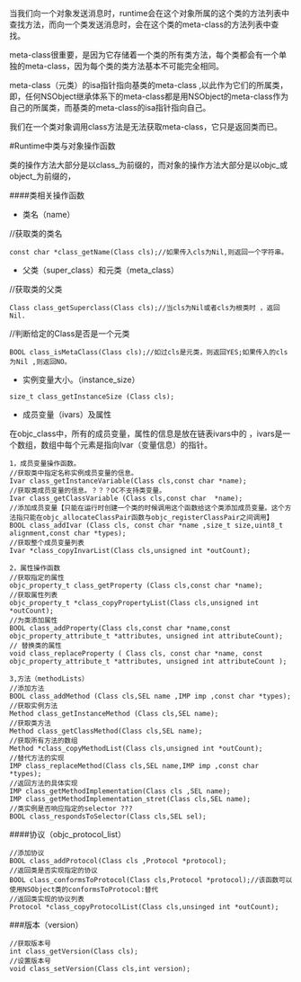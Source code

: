 当我们向一个对象发送消息时，runtime会在这个对象所属的这个类的方法列表中查找方法，而向一个类发送消息时，会在这个类的meta-class的方法列表中查找。

meta-class很重要，是因为它存储着一个类的所有类方法，每个类都会有一个单独的meta-class，因为每个类的类方法基本不可能完全相同。

meta-class（元类）的isa指针指向基类的meta-class ,以此作为它们的所属类，即，任何NSObject继承体系下的meta-class都是用NSObject的meta-class作为自己的所属类，而基类的meta-class的isa指针指向自己。

我们在一个类对象调用class方法是无法获取meta-class，它只是返回类而已。

#Runtime中类与对象操作函数

类的操作方法大部分是以class_为前缀的，而对象的操作方法大部分是以objc_或object_为前缀的，

####类相关操作函数

 * 类名（name）
 
 //获取类的类名
 
 ```
 const char *class_getName(Class cls);//如果传入cls为Nil,则返回一个字符串。
 
 ```
 * 父类（super_class）和元类（meta_class）

//获取类的父类

```
Class class_getSuperclass(Class cls);//当cls为Nil或者cls为根类时 ，返回Nil.

```
//判断给定的Class是否是一个元类

```
BOOL class_isMetaClass(Class cls);//如过cls是元类，则返回YES;如果传入的cls为Nil ,则返回NO。

```
* 实例变量大小。（instance_size）

```
size_t class_getInstanceSize (Class cls);

```
* 成员变量（ivars）及属性

在objc_class中，所有的成员变量，属性的信息是放在链表ivars中的 ，ivars是一个数组，数组中每个元素是指向Ivar（变量信息）的指针。

```
1，成员变量操作函数。
//获取类中指定名称实例成员变量的信息。
Ivar class_getInstanceVariable(Class cls,const char *name);
//获取类成员变量的信息。？？？OC不支持类变量。
Ivar class_getClassVariable (Class cls,const char  *name);
//添加成员变量【只能在运行时创建一个类的时候调用这个函数给这个类添加成员变量。这个方法指只能在objc_allocateClassPair函数与objc_registerClassPair之间调用】
BOOL class_addIvar (Class cls, const char *name ,size_t size,uint8_t alignment,const char *types);
//获取整个成员变量列表
Ivar *class_copyInvarList(Class cls,unsigned int *outCount);
```
```
2，属性操作函数
//获取指定的属性
objc_property_t class_getProperty (Class cls,const char *name);
//获取属性列表
objc_property_t *class_copyPropertyList(Class cls,unsigned int *outCount);
//为类添加属性
BOOL class_addProperty(Class cls,const char *name,const objc_property_attribute_t *attributes, unsigned int attributeCount);
// 替换类的属性
void class_replaceProperty ( Class cls, const char *name, const objc_property_attribute_t *attributes, unsigned int attributeCount );

```
```
3,方法（methodLists）
//添加方法
BOOL class_addMethod (Class cls,SEL name ,IMP imp ,const char *types);
//获取实例方法
Method class_getInstanceMethod (Class cls,SEL name);
//获取类方法
Method class_getClassMethod(Class cls,SEL name);
//获取所有方法的数组
Method *class_copyMethodList(Class cls,unsigned int *outCount);
//替代方法的实现
IMP class_replaceMethod(Class cls,SEL name,IMP imp ,const char *types);
//返回方法的具体实现
IMP class_getMethodImplementation(Class cls ,SEL name);
IMP class_getMethodImplementation_stret(Class cls,SEL name);
//类实例是否响应指定的selector ???
BOOL class_respondsToSelector(Class cls,SEL sel);

```
####协议（objc_protocol_list）

```
//添加协议
BOOL class_addProtocol(Class cls ,Protocol *protocol);
//返回类是否实现指定的协议
BOOL class_conformsToProtocol(Class cls,Protocol *protocol);//该函数可以使用NSObject类的conformsToProtocol:替代
//返回类实现的协议列表
Protocol *class_copyProtocolList(Class cls,unsinged int *outCount);

```
###版本（version）
```
//获取版本号
int class_getVersion(Class cls);
//设置版本号
void class_setVersion(Class cls,int version);
```
```
```



































